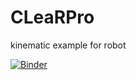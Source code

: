 # CLeaRPro
kinematic example for robot

[![Binder](https://mybinder.org/badge_logo.svg)](https://mybinder.org/v2/gh/chrisgoll/CLeaRPro/HEAD)
